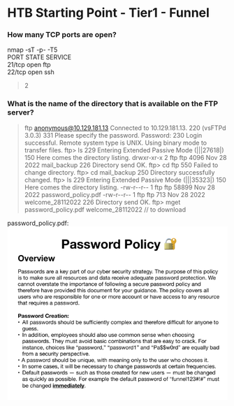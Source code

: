 # HTB Starting Point - Tier1 - Funnel 
### How many TCP ports are open?
  nmap -sT -p- -T5 <target-ip>  
  PORT   STATE SERVICE  
  21/tcp open  ftp  
  22/tcp open  ssh  
> 2

### What is the name of the directory that is available on the FTP server?
> ftp anonymous@10.129.181.13
  Connected to 10.129.181.13.
  220 (vsFTPd 3.0.3)
  331 Please specify the password.
  Password: 
  230 Login successful.
  Remote system type is UNIX.
  Using binary mode to transfer files.
> ftp> ls
  229 Entering Extended Passive Mode (|||27618|)
  150 Here comes the directory listing.
  drwxr-xr-x    2 ftp      ftp          4096 Nov 28  2022 mail_backup
  226 Directory send OK.
> ftp> cd ftp
  550 Failed to change directory.
> ftp> cd mail_backup
  250 Directory successfully changed.
> ftp> ls
  229 Entering Extended Passive Mode (|||35323|)
  150 Here comes the directory listing.
  -rw-r--r--    1 ftp      ftp         58899 Nov 28  2022 password_policy.pdf
  -rw-r--r--    1 ftp      ftp           713 Nov 28  2022 welcome_28112022
  226 Directory send OK.
ftp> mget password_policy.pdf welcome_28112022 // to download

password_policy.pdf:
![screenshot](./img/password_policy.png)

